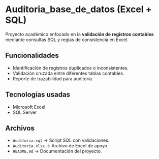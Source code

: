 # Auditoria_base_de_datos (Excel + SQL)
Proyecto académico enfocado en la **validación de registros contables** mediante consultas SQL y reglas de consistencia en Excel.

## Funcionalidades
- Identificación de registros duplicados o inconsistentes.
- Validación cruzada entre diferentes tablas contables.
- Reporte de trazabilidad para auditoría.

## Tecnologías usadas
- Microsoft Excel
- SQL Server

## Archivos
- `Auditoria.sql` → Script SQL con validaciones.
- `Auditoria.xlsx` → Archivo de Excel de apoyo.
- `README.md` → Documentación del proyecto.
